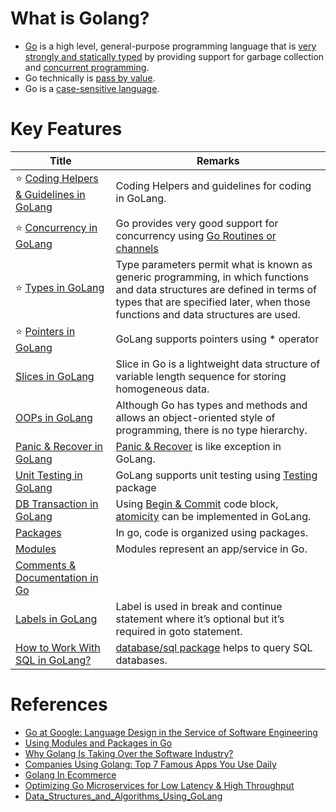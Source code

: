 # What is Golang?
- [Go](https://go.dev/) is a high level, general-purpose programming language that is [very strongly and statically typed](https://github.com/Anshul619/LLD-OOPs-Design-Patterns-Go/OOPs/TypesGo.md) by providing support for garbage collection and [concurrent programming](https://github.com/Anshul619/Concurrency-Go).
- Go technically is [pass by value](Pointers.md).
- Go is a [case-sensitive language](https://en.wikipedia.org/wiki/Case_sensitivity).

# Key Features

| Title                                                                                                    | Remarks                                                                                                                                                                                                                                                                        |
|----------------------------------------------------------------------------------------------------------|--------------------------------------------------------------------------------------------------------------------------------------------------------------------------------------------------------------------------------------------------------------------------------|
| :star: [Coding Helpers & Guidelines in GoLang](CodingHelpers&Guidelines.md)                              | Coding Helpers and guidelines for coding in GoLang.                                                                                                                                                                                                                            |
| :star: [Concurrency in GoLang](https://github.com/Anshul619/Concurrency-Go)                              | Go provides very good support for concurrency using [Go Routines or channels](https://github.com/Anshul619/Concurrency-Go)                                                                                                                                                     |
| :star: [Types in GoLang](https://github.com/Anshul619/LLD-OOPs-Design-Patterns-Go/OOPs/TypesGo.md)       | Type parameters permit what is known as generic programming, in which functions and data structures are defined in terms of types that are specified later, when those functions and data structures are used.                                                                 |
| :star: [Pointers in GoLang](Pointers.md)                                                                 | GoLang supports pointers using * operator                                                                                                                                                                                                                                      |
| [Slices in GoLang](Slices.md)                                                                            | Slice in Go is a lightweight data structure of variable length sequence for storing homogeneous data.                                                                                                                                                                          |
| [OOPs in GoLang](https://github.com/Anshul619/LLD-OOPs-Design-Patterns-Go/OOPs/Readme.md)                | Although Go has types and methods and allows an object-oriented style of programming, there is no type hierarchy.                                                                                                                                                              |
| [Panic & Recover in GoLang](Panic&ErrorHandling/Readme.md)                                               | [Panic & Recover](https://golangbot.com/panic-and-recover/) is like exception in GoLang.                                                                                                                                                                                       |
| [Unit Testing in GoLang](Testing/Readme.md)                                                              | GoLang supports unit testing using [Testing](https://pkg.go.dev/testing) package                                                                                                                                                                                               |
| [DB Transaction in GoLang](DBTransaction.md)                                                             | Using [Begin & Commit](https://dev.to/techschoolguru/a-clean-way-to-implement-database-transaction-in-golang-2ba) code block, [atomicity](https://github.com/Anshul619/HLD-System-Designs/blob/main/1_Databases/1_ACIDTransactions/Atomicity.md) can be implemented in GoLang. |
| [Packages](ModulesPackages/Packages.md)                                                                  | In go, code is organized using packages.                                                                                                                                                                                                                                       |
| [Modules](ModulesPackages/Readme.md)                                                                     | Modules represent an app/service in Go.                                                                                                                                                                                                                                        |
| [Comments & Documentation in Go](Comments.md)                                                            |                                                                                                                                                                                                                                                                                |
| [Labels in GoLang](https://medium.com/golangspec/labels-in-go-4ffd81932339)                              | Label is used in break and continue statement where it’s optional but it’s required in goto statement.                                                                                                                                                                         |
| [How to Work With SQL in GoLang?](https://betterprogramming.pub/how-to-work-with-sql-in-go-ca8bc0b30722) | [database/sql package](https://pkg.go.dev/database/sql) helps to query SQL databases.                                                                                                                                                                                          |

# References
- [Go at Google: Language Design in the Service of Software Engineering](https://go.dev/talks/2012/splash.article#TOC_1)
- [Using Modules and Packages in Go](https://levelup.gitconnected.com/using-modules-and-packages-in-go-36a418960556)
- [Why Golang Is Taking Over the Software Industry?](https://betterprogramming.pub/why-golang-is-about-to-take-over-the-software-industry-fb48174a4cf)
- [Companies Using Golang: Top 7 Famous Apps You Use Daily](https://brainhub.eu/library/companies-using-golang)
- [Golang In Ecommerce](https://reemishirsath.medium.com/golang-in-ecommerce-ac87a8512e75)
- [Optimizing Go Microservices for Low Latency & High Throughput](https://muratdemirci.com.tr/en/optimizing-go-microservices/)
- [Data_Structures_and_Algorithms_Using_GoLang](https://github.com/sraynitjsr/Data_Structures_and_Algorithms_Using_GoLang/tree/main)
